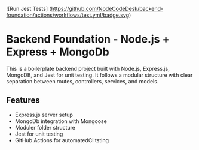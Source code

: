 ![Run Jest Tests] (https://github.com/NodeCodeDesk/backend-foundation/actions/workflows/test.yml/badge.svg)
# Backend Foundation - Node.js + Express + MongoDb

This is a boilerplate backend project built with Node.js, Express.js, MongoDB, and Jest for unit testing. It follows a modular structure with clear separation between routes, controllers, services, and models.

## Features

- Express.js server setup
- MongoDb integration with Mongoose
- Moduler folder structure
- Jest for unit testing
- GitHub Actions for automatedCI tsting

